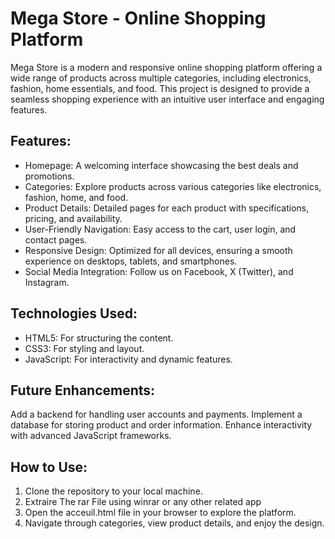 # Mega Store - Online Shopping Platform
Mega Store is a modern and responsive online shopping platform offering a wide range of products across multiple categories, including electronics, fashion, home essentials, and food. This project is designed to provide a seamless shopping experience with an intuitive user interface and engaging features.

## Features:
- Homepage: A welcoming interface showcasing the best deals and promotions.
- Categories: Explore products across various categories like electronics, fashion, home, and food.
- Product Details: Detailed pages for each product with specifications, pricing, and availability.
- User-Friendly Navigation: Easy access to the cart, user login, and contact pages.
- Responsive Design: Optimized for all devices, ensuring a smooth experience on desktops, tablets, and smartphones.
- Social Media Integration: Follow us on Facebook, X (Twitter), and Instagram.
## Technologies Used:
- HTML5: For structuring the content.
- CSS3: For styling and layout.
- JavaScript: For interactivity and dynamic features.
## Future Enhancements:
Add a backend for handling user accounts and payments.
Implement a database for storing product and order information.
Enhance interactivity with advanced JavaScript frameworks.

## How to Use:
1) Clone the repository to your local machine.
2) Extraire The rar File using winrar or any other related app
3) Open the acceuil.html file in your browser to explore the platform.
4) Navigate through categories, view product details, and enjoy the design.

